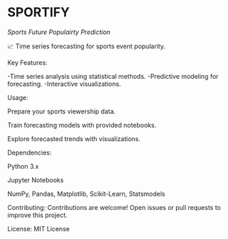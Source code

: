 # SPORTIFY
*Sports Future Populairty Prediction*

📈 Time series forecasting for sports event popularity.


Key Features:

-Time series analysis using statistical methods.
-Predictive modeling for forecasting.
-Interactive visualizations.


Usage:

Prepare your sports viewership data.

Train forecasting models with provided notebooks.

Explore forecasted trends with visualizations.


Dependencies:

Python 3.x

Jupyter Notebooks

NumPy, Pandas, Matplotlib, Scikit-Learn, Statsmodels

Contributing: Contributions are welcome! Open issues or pull requests to improve this project.


License: MIT License
